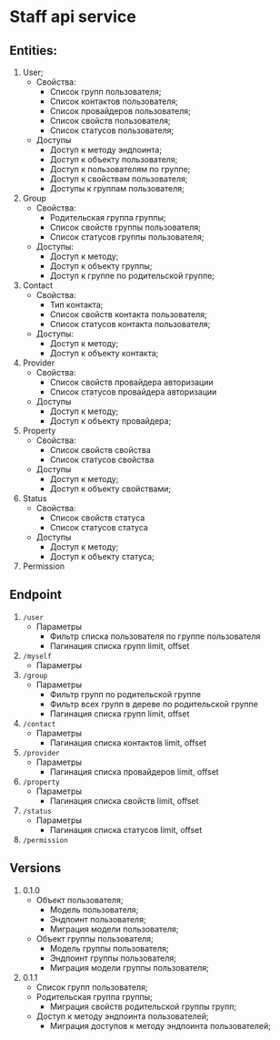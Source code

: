 # Staff api service

## Entities:

1. User;
    * Свойства:
        * Список групп пользователя;
        * Список контактов пользователя;
        * Список провайдеров пользователя;
        * Список свойств пользователя;
        * Список статусов пользователя;
    * Доступы
        * Доступ к методу эндпоинта;
        * Доступ к объекту пользователя;
        * Доступ к пользователям по группе;
        * Доступ к свойствам пользователя;
        * Доступы к группам пользователя;
2. Group
    * Свойства:
        * Родительская группа группы;
        * Список свойств группы пользователя;
        * Список статусов группы пользователя;
    * Доступы:
        * Доступ к методу;
        * Доступ к объекту группы;
        * Доступ к группе по родительской группе;
3. Contact
    * Свойства:
        * Тип контакта;
        * Список свойств контакта пользователя;
        * Список статусов контакта пользователя;
    * Доступы:
        * Доступ к методу;
        * Доступ к объекту контакта;
4. Provider
    * Свойства:
        * Список свойств провайдера авторизации
        * Список статусов провайдера авторизации
    * Доступы
        * Доступ к методу;
        * Доступ к объекту провайдера;
5. Property
    * Свойства:
        * Список свойств свойства
        * Список статусов свойства
    * Доступы
        * Доступ к методу;
        * Доступ к объекту свойствами;
6. Status
    * Свойства:
        * Список свойств статуса
        * Список статусов статуса
    * Доступы
        * Доступ к методу;
        * Доступ к объекту статуса;
7. Permission

## Endpoint

1. ``/user``
    * Параметры
        * Фильтр списка пользователя по группе пользователя
        * Пагинация списка групп limit, offset
2. ``/myself``
    * Параметры
3. ``/group``
    * Параметры
        * Фильтр групп по родительской группе
        * Фильтр всех групп в дереве по родительской группе
        * Пагинация списка групп limit, offset
4. ``/contact``
    * Параметры
        * Пагинация списка контактов limit, offset
5. ``/provider``
    * Параметры
        * Пагинация списка провайдеров limit, offset
6. ``/property``
    * Параметры
        * Пагинация списка свойств limit, offset
7. ``/status``
    * Параметры
        * Пагинация списка статусов limit, offset
8. ``/permission``

## Versions

1. 0.1.0
    * Объект пользователя;
        * Модель пользователя;
        * Эндпоинт пользователя;
        * Миграция модели пользователя;
    * Объект группы пользователя;
        * Модель группы пользователя;
        * Эндпоинт группы пользователя;
        * Миграция модели группы пользователя;
2. 0.1.1
    * Список групп пользователя;
    * Родительская группа группы;
        * Миграция свойств родительской группы групп;
    * Доступ к методу эндпоинта пользователей;
        * Миграция доступов к методу эндпоинта пользователей;
   